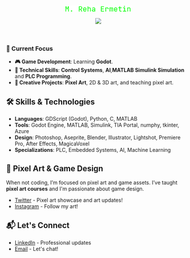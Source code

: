 <p align="center">
  <a href="https://github.com/rehawild">
    <img src="https://github.com/rehawild/rehawild/blob/main/m.reha.ermetin.png" alt="rehawild" />
  </a>
</p>

<p align="center">
  <a href="https://github.com/rehawild">
    <img src="https://readme-typing-svg.demolab.com/?lines=Game%20Developer;Pixel%20Artist;Electrical%20Engineer&font=Fira%20Code&center=true&width=440&height=45&color=00FF00&vCenter=true&pause=1000&size=22" />
  </a>
</p>

<br/>

### 🚀 Current Focus
- **🎮 Game Development**: Learning **Godot**.
- **💼 Technical Skills**: **Control Systems**, **AI**,**MATLAB Simulink Simulation** and **PLC Programming**.
- **🎨 Creative Projects**: **Pixel Art**, 2D & 3D art, and teaching pixel art.

## 🛠️ Skills & Technologies
- **Languages**: GDScript (Godot), Python, C, MATLAB
- **Tools**: Godot Engine, MATLAB, Simulink, TIA Portal, numphy, tkinter, Azure
- **Design**: Photoshop, Aseprite, Blender, Illustrator, Lightshot, Premiere Pro, After Effects, MagicaVoxel
- **Specializations**: PLC, Embedded Systems, AI, Machine Learning

## 🎨 Pixel Art & Game Design
When not coding, I’m focused on pixel art and game assets. I’ve taught **pixel art courses** and I'm passionate about game design.

- [Twitter](https://twitter.com/exceptrea) - Pixel art showcase and art updates!
- [Instagram](https://instagram.com/exceptrea) - Follow my art!

## 📬 Let's Connect
- [LinkedIn](https://www.linkedin.com/in/metinrehaermetin/) - Professional updates  
- [Email](mailto:rehawild@gmail.com) - Let's chat!

